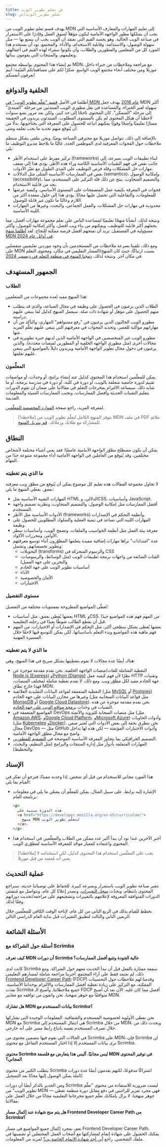 ```yaml
---
title: عن تعلم تطوير الويب
slug: تعلم_تطوير_الويب/عن
---
```


يهدف قسم تعلم تطوير الويب من MDN إلى تعليم المهارات والمعارف الأساسية التي يجب أن يمتلكها مطور الواجهة الأمامية ليكون مؤهلاً لسوق العمل وقادرًا على الاستمرار في صناعة الويب الحالية. وهو يجسد القيم التي نعتقد أن الويب يجب أن يتمتع بها — مثل سهولة الوصول، والاستدامة، وقابلية الاستخدام، والأداء، والمجتمع. نود أن يستخدم هذا المورد كل من المعلمين والمطورين والطلاب، وأن يكونوا سفراء لهذه القيم في أعمالهم، وتعليمهم، والمنتجات التي يقومون ببنائها.

تم إنشاء هذا المحتوى بواسطة مجتمع MDN، مع مراجعة وملاحظات من خبراء داخل موزيلا ومن مختلف أنحاء مجتمع الويب الواسع. شكرًا لكم على مساهماتكم القيّمة؛ أنتم تعرفون أنفسكم!


## الخلفية والدوافع

أطلقنا في الأصل [قسم "تعلّم تطوير الويب" في MDN عام 2016](https://hacks.mozilla.org/2016/06/learning-to-code-for-the-web-the-mdn-learning-area-welcomes-you/) بهدف جعل MDN أكثر سهولة لغير الخبراء، والمساعدة في نقل مطوري الويب المبتدئين من مرحلة "المبتدئ" إلى مرحلة "المتمكن".
كان المحتوى ناجحًا إلى حد كبير، ولكن بعد مرور بضع سنوات لاحظنا أن هيكل المحتوى لم يكن بالمستوى المطلوب. المبتدئون يريدون في الحقيقة مسارًا تعليميًا واضحًا وقويًا يمكنهم اتباعه للحصول على المعرفة التي يحتاجونها، بدلًا من أن يُتوقع منهم تحديد ما يجب تعلمه ومتى.

بالإضافة إلى ذلك، تتواصل موزيلا مع محترفي الصناعة يوميًا، ونحن نتلقى بشكل منتظم ملاحظات حول الفجوات المعرفية لدى الموظفين الجدد. غالبًا ما يلاحظ مديرو التوظيف ما يلي:

- تركيز مفرط على استخدام الأطر (frameworks) لبناء تطبيقات الويب بسرعة، إلى جانب نقص في فهم التقنيات الأساسية الكامنة وراء هذه الأطر. يؤدي هذا إلى ضعف مهارات حل المشكلات وقلة فرص التوظيف على المدى الطويل مع تغيّر الأدوات.
- نقص في الممارسات الأساسية المثلى مثل الدلالات (semantics)، وإمكانية الوصول (accessibility)، والتصميم المتجاوب. ينتج عن ذلك قلة التركيز على المستخدم، مما يحد من قابلية الاستخدام.
- فجوات في المعرفة بكيفية عمل المتصفحات على المستوى الأساسي، وكيفية عرضها للمعلومات، والتفاعلية التي تحصل عليها مجانًا. يؤدي هذا إلى حلول معقدة أكثر من اللازم وغالبًا ما تكون غير قابلة للوصول.
- محدودية في مهارات حل المشكلات، والعمل الجماعي، والبحث، وغيرها من المهارات اللينة الأساسية.

ونتيجة لذلك، أنشأنا منهجًا تعليميًا لمساعدة الناس على تعلم مجموعة مهارات أفضل، مما يجعلهم أكثر قابلية للتوظيف، ويمكنهم من بناء ويب أفضل، وأكثر إمكانية للوصول، وأكثر مسؤولية في المستقبل. نريد أن نمنحهم أفضل فرصة ممكنة للنجاح. لقد [أطلقنا منهج MDN في أوائل عام 2024](/en-US/blog/mdn-curriculum-launch/).

ومع ذلك، تلقينا بسرعة ملاحظات من المستخدمين بأن وجود موردين تعليميين منفصلين على MDN يسبب ارتباكًا، حيث كان المنهج/المسار التعليمي في مكان، ومحتوى التعلم في مكان آخر. ونتيجة لذلك، [دمجنا المنهج في منطقة التعلم في ديسمبر 2024](/en-US/docs/Learn_web_development/Changelog#december_2024).

## الجمهور المستهدف

### الطلاب

هذا المنهج مفيد لعدة مجموعات من المتعلمين:

- الطلاب الذين يرغبون في الحصول على وظيفة في مجال الصناعة، والذي قد يتطلب منهم الحصول على مؤهل أو شهادة ذات صلة. سيعمل المنهج كدليل لما ينبغي عليهم دراسته.
- مطورو الويب الحاليون الذين يرغبون في "رفع مستواهم" المهاري، والتأكد من أن مهاراتهم مواكبة للعصر، وتحديد الفجوات في معرفتهم التي ينبغي عليهم تعلّم المزيد عنها.
- مطورو الويب غير المتخصصين في الواجهة الأمامية الذين لديهم خبرة تطويرية في مجالات أخرى (مثل مطوري الواجهة الخلفية أو المطورين لمنصات محددة)، والذين يرغبون في دخول مجال تطوير الواجهة الأمامية ويريدون دليلاً بالمواضيع التي ينبغي عليهم تعلمها.

### المعلّمون

يمكن للمعلّمين استخدام هذا المحتوى كدليل عند إنشاء برامج، أو وحدات، أو مواصفات تقييم لدورة جامعية متعلقة بالويب، أو دورة في كلية، أو دورة في مدرسة برمجة، أو ما شابه ذلك. سيساعد الالتزام بمخرجات التعلم في مقالاتنا على ضمان أن تقوم الدورات بتعليم التقنيات الحديثة وأفضل الممارسات، وتجنب الممارسات السيئة والمعلومات القديمة.

لمعرفة المزيد، راجع صفحة [الموارد المخصصة للمعلّمين](/en-US/docs/Learn_web_development/Educators).

> [!ملاحظة]
> يتوفر المنهج الكامل لتعلّم تطوير الويب من MDN في ملف PDF ملائم للمشاركة مع طلابك وزملائك. [قم بتنزيل المنهج](https://github.com/mdn/curriculum/releases/latest/download/MDN-Curriculum.pdf).
## النطاق

يمكن أن يكون مصطلح _مطوّر الواجهة الأمامية_ غامضًا؛ فقد يعني أشياء مختلفة لأشخاص مختلفين، وقد يُتوقع من العاملين في الواجهة الأمامية أداء مجموعة متنوعة جدًا من المهام.

### ما الذي يتم تغطيته

لا تحاول مجموعة المقالات هذه تعليم كل موضوع يمكن أن يُتوقع من مطوّر ويب معرفته بعمق. يغطي المنهج ما يلي:

- المهارات التقنية الأساسية مثل HTML الدلالي، وCSS، وأساسيات JavaScript.
- أفضل الممارسات مثل إمكانية الوصول، والتصميم المتجاوب، ونظرية تصميم واجهة المستخدم.
- الأدوات الأساسية مثل الأطر (frameworks) وأنظمة التحكم في الإصدارات.
- المهارات اللينة التي تساعد في تنمية العقلية والسلوك المطلوبين للحصول على وظيفة.
- معرفة بيئة العمل مثل أنظمة الحواسيب والملفات، وتصفح الويب، وأساسيات سطر الأوامر، ومحررات الأكواد.
- عدة "امتدادات" نراها مهارات إضافية مفيدة يتعلمها المطوّرون أثناء توسيع معرفتهم وتطوير تخصصاتهم، وتشمل:
  - التحويلات (transforms) والرسوم المتحركة في CSS
  - الفئات الشائعة من واجهات برمجة تطبيقات الويب (مثل الوسائط، والرسوميات، والتخزين على جهة العميل)
  - أساسيات تطوير الويب على جهة الخادم
  - الأداء
  - الأمان والخصوصية
  - الاختبارات

### مستوى التفصيل

تُغطّى المواضيع المطروحة بمستويات مختلفة من التفصيل:

- بعضها يُغطى بعمق، مثل أساسيات HTML وCSS. من المهم فهم هذه المواضيع جيدًا قبل أن يقطع الطالب شوطًا بعيدًا في رحلته التعليمية.
- بعضها يُغطى بشكل سطحي أكثر، مثل التحكم في الإصدارات أو الاختبارات. من المهم فهم ماهية هذه المواضيع وبدء التعلم بأساسياتها، لكن يمكن التوسع فيها لاحقًا خلال المسيرة المهنية.

### ما الذي لا يتم تغطيته

هناك أيضًا عدة مجالات لا نقوم بتغطيتها بشكل صريح في هذا المنهج، وهي:

- التغطية الشاملة للغات/منصات الواجهة الخلفية. نحن نقدم مقدمة موجزة عن [Node.js (Express)](/en-US/docs/Learn_web_development/Extensions/Server-side/Express_Nodejs) و[Python (Django)](/en-US/docs/Learn_web_development/Extensions/Server-side/Django) نظرًا لأن فهم كيفية عمل HTTP وتقنيات جهة الخادم مفيد لكل مطوّر ويب. ومع ذلك، لا نقدم تغطية شاملة لمختلف المنصات، فهذا خارج نطاق MDN.
- التغطية المتعمقة لقواعد البيانات التقليدية العلائقية (مثل [MySQL](https://dev.mysql.com/doc/) أو [Postgres](https://www.postgresql.org/)) وغيرها من مخازن البيانات على جهة الخادم (مثل قواعد البيانات السحابية مثل [MongoDB](https://www.mongodb.com/) أو [Google Cloud Datastore](https://cloud.google.com/products/datastore)). نحن نقدم مقدمة موجزة عن هذه التقنيات في وحدات [برمجة مواقع الويب على جهة الخادم](/en-US/docs/Learn_web_development/Extensions/Server-side).
- المواضيع المتعمقة في DevOps مثل منصات السحابة للتزويد والأتمتة (مثل [Amazon AWS](https://aws.amazon.com/)، و[Google Cloud Platform](https://console.cloud.google.com/)، و[Microsoft Azure](https://azure.microsoft.com/)) وأدوات الحاويات (مثل [Kubernetes](https://kubernetes.io/) و[Docker](https://www.docker.com/)). نحن نتطرق بخفة إلى بعض الأدوات التي تُعتبر ضمن مجال DevOps — مثل GitHub وأدوات الاختبارات المؤتمتة — لكن هذه لها تداخل واضح مع مجال مطوّر الواجهة الأمامية.
- التصميم الجرافيكي بما يتجاوز المعرفة الأساسية الموضحة في [التصميم للمطورين](/en-US/docs/Learn_web_development/Core/Design_for_developers).
- المهارات المتعلقة بأدوار مثل إدارة المنتجات والبرامج (مثل التنظيم، والبحث، والتخطيط).

## الإسناد

هذا المورد مجاني للاستخدام من قبل أي شخص. إذا وجدته مفيدًا، فنرجو أن تفكر في القيام بما يلي:

- الإشارة إليه برابط. على سبيل المثال، يمكن للمعلّم أن يضمّن ما يلي في معلومات برنامجه العام:

  ```html
  <p>
    هذه الدورة مبنية على
    <a href="https://developer.mozilla.org/en-US/curriculum/">
      منهج MDN لتعلّم تطوير الويب
    </a>.
  </p>

- أخبر الآخرين عنه! نود أن يبدأ أكبر عدد ممكن من الطلاب والمعلّمين في استخدام هذا المحتوى واعتماده كمعيار موحّد للمعرفة الأساسية لمطوّري الويب.

> [!ملاحظة]
> يجب على المعلّمين استخدام هذا المحتوى كدليل، لكن استخدامه لا يعني أنه مُعتمد من قِبل موزيلا.

## عملية التحديث

تتغير صناعة تطوير الويب باستمرار وبسرعة كبيرة. للحفاظ على توصياتنا حديثة، سنراجع المحتوى بانتظام، ونحدّث [سجل التغييرات](/en-US/docs/Learn_web_development/Changelog)، ونصدر إعلانًا كل عام، ونتواصل مع مُنشئي الدورات المتوافقة المعروفة لإعلامهم بالتغييرات وتشجيعهم على مراجعة/تحديث دوراتهم وفقًا لذلك.

نخطط للقيام بذلك في الربع الثاني من كل عام، لإتاحة الوقت الكافي للمعلّمين خلال الربعين الثاني والثالث لتطبيق التغييرات قبل بداية العام الدراسي التالي.

## الأسئلة الشائعة

### أسئلة حول الشراكة مع Scrimba

#### كيف تعرف MDN أن دورات Scrimba عالية الجودة وتتبع أفضل الممارسات؟

كانت لدى Scrimba سمعة ممتازة بالفعل قبل أن نبدأ الحديث معهم حول الشراكة. ومع ذلك، لم نعتمد فقط على آراء المجتمع. أجرينا مراجعة شاملة لمسارهم التعليمي [Frontend Developer Career Path](https://scrimba.com/the-frontend-developer-career-path-c0j:details?via=mdn) (FDCP) وقدمنا لهم ملاحظات حول التحسينات الممكنة، مع التركيز على زيادة تغطية أفضل الممارسات والالتزام بوحداتنا الأساسية. نفذت Scrimba جميع ملاحظاتنا، وأصبح الـ FDCP أفضل مما كان عليه. الآن بعد أن أصبح متوافقًا مع جوهر منهجنا، نحن واثقون من توافقه مع معايير MDN.

#### هل تشارك MDN بيانات المستخدم مع Scrimba؟

نحن نعطي الأولوية لخصوصية المستخدم والشفافية. المعلومات الوحيدة التي تشاركها MDN مع Scrimba هي انتقال المستخدم إلى Scrimba من خلال MDN، ويحدث ذلك من خلال تصرف المستخدم نفسه باتباع رابط مميز على أنه خارجي.

في الحالات التي نقوم فيها بتضمين محتوى من Scrimba على MDN، فإن Scrimba لن ترى بيانات المستخدم إلا إذا اختار المستخدم التفاعل مع محتوى Scrimba.

#### محتوى Scrimba ليس مجانيًا. أليس هذا يتعارض مع فلسفة MDN في توفير المحتوى المجاني؟

يتطلب الكثير من محتوى Scrimba اشتراكًا مدفوعًا، لكنهم يقدمون أيضًا عدة دورات كاملة يمكن الوصول إليها مجانًا بعد التسجيل.

ومن الجدير بالذكر أيضًا أن دورات Scrimba ليست ضرورية للاستفادة من محتوى "تعلّم تطوير الويب" من MDN — فهي مجرد تعزيز للراغبين في دفع مقابل دورة منظمة تغطي جوهر منهجنا. لا يزال بإمكانك تعلّم جميع مخرجاتنا التعليمية مجانًا من خلال العمل على مقالاتنا.

#### هل يتم منح شهادة عند إكمال مسار Frontend Developer Career Path من Scrimba؟

نعم، بمجرد إكمال جميع المواضيع في مسار Frontend Developer Career Path، يمكنك الحصول على شهادة إتمام لمشاركتها مع أصحاب العمل المحتملين أو تضمينها في ملفك الشخصي. راجع [أين أجد شهادة الإتمام الخاصة بي؟](https://forum.scrimba.com/t/where-can-i-find-my-completion-certificate/43?via=mdn) لمزيد من المعلومات.